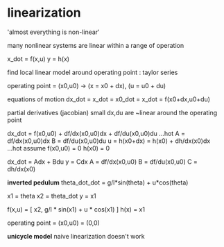 # linearization

'almost everything is non-linear'

many nonlinear systems are linear within a range of operation

x_dot = f(x,u)
y = h(x)

find local linear model around operating point : taylor series

operating point = (x0,u0) -> (x = x0 + dx), (u = u0 + du)

equations of motion
dx_dot = x_dot = x0_dot = x_dot = f(x0+dx,u0+du)

partial derivatives (jacobian)
small dx,du are ~linear around the operating point

dx_dot = f(x0,u0) + df/dx(x0,u0)dx + df/du(x0,u0)du ...hot
A = df/dx(x0,u0)dx
B = df/du(x0,u0)du
u = h(x0+dx) = h(x0) + dh/dx(x0)dx ...hot
assume
f(x0,u0) = 0
h(x0) = 0

dx_dot = Adx + Bdu
y = Cdx
A = df/dx(x0,u0)
B = df/du(x0,u0)
C = dh/dx(x0)

**inverted pedulum**
theta_dot_dot = g/l\*sin(theta) + u\*cos(theta)

x1 = theta
x2 = theta_dot
y = x1

f(x,u) = [
x2,
g/l \* sin(x1) + u \* cos(x1)
]
h(x) = x1

operating point = (x0,u0) = (0,0)

**unicycle model**
naive linearization doesn't work
